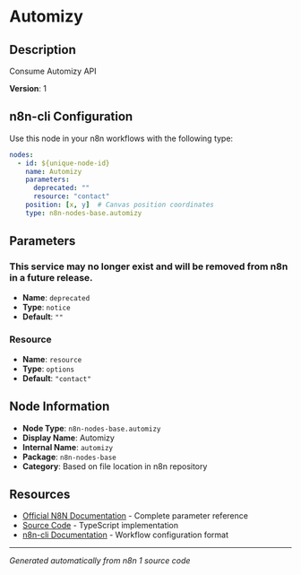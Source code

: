 # Automizy

## Description

Consume Automizy API

**Version**: 1

## n8n-cli Configuration

Use this node in your n8n workflows with the following type:

```yaml
nodes:
  - id: ${unique-node-id}
    name: Automizy
    parameters:
      deprecated: ""
      resource: "contact"
    position: [x, y]  # Canvas position coordinates
    type: n8n-nodes-base.automizy
```

## Parameters

### This service may no longer exist and will be removed from n8n in a future release.

- **Name**: `deprecated`
- **Type**: `notice`
- **Default**: `""`

### Resource

- **Name**: `resource`
- **Type**: `options`
- **Default**: `"contact"`


## Node Information

- **Node Type**: `n8n-nodes-base.automizy`
- **Display Name**: Automizy
- **Internal Name**: `automizy`
- **Package**: `n8n-nodes-base`
- **Category**: Based on file location in n8n repository

## Resources

- [Official N8N Documentation](https://docs.n8n.io/integrations/builtin/app-nodes/n8n-nodes-base.automizy/) - Complete parameter reference
- [Source Code](https://github.com/n8n-io/n8n/blob/master/packages/nodes-base/nodes/Automizy/Automizy.node.ts) - TypeScript implementation
- [n8n-cli Documentation](https://github.com/edenreich/n8n-cli) - Workflow configuration format

---
*Generated automatically from n8n 1 source code*
